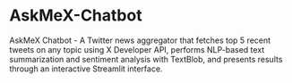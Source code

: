 # AskMeX-Chatbot
AskMeX Chatbot - A Twitter news aggregator that fetches top 5 recent tweets on any topic using X Developer API, performs NLP-based text summarization and sentiment analysis with TextBlob, and presents results through an interactive Streamlit interface.
